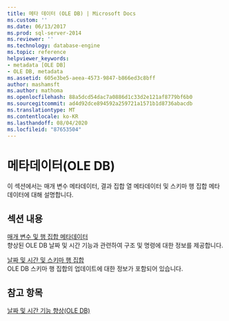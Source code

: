 ```yaml
---
title: 메타 데이터 (OLE DB) | Microsoft Docs
ms.custom: ''
ms.date: 06/13/2017
ms.prod: sql-server-2014
ms.reviewer: ''
ms.technology: database-engine
ms.topic: reference
helpviewer_keywords:
- metadata [OLE DB]
- OLE DB, metadata
ms.assetid: 605e3be5-aeea-4573-9847-b866ed3c8bff
author: mashamsft
ms.author: mathoma
ms.openlocfilehash: 88a5dcd54dac7a0886d1c33d2e121af8779bf6b0
ms.sourcegitcommit: ad4d92dce894592a259721a1571b1d8736abacdb
ms.translationtype: MT
ms.contentlocale: ko-KR
ms.lasthandoff: 08/04/2020
ms.locfileid: "87653504"
---
```

# <a name="metadata-ole-db"></a>메타데이터(OLE DB)
  이 섹션에서는 매개 변수 메타데이터, 결과 집합 열 메타데이터 및 스키마 행 집합 메타데이터에 대해 설명합니다.  
  
## <a name="in-this-section"></a>섹션 내용  
 [매개 변수 및 행 집합 메타데이터](../../relational-databases/native-client-ole-db-date-time/metadata-parameter-and-rowset.md)  
 향상된 OLE DB 날짜 및 시간 기능과 관련하여 구조 및 명령에 대한 정보를 제공합니다.  
  
 [날짜 및 시간 및 스키마 행 집합](../../relational-databases/native-client-ole-db-date-time/metadata-date-and-time-and-schema-rowsets.md)  
 OLE DB 스키마 행 집합의 업데이트에 대한 정보가 포함되어 있습니다.  
  
## <a name="see-also"></a>참고 항목  
 [날짜 및 시간 기능 향상&#40;OLE DB&#41;](../../relational-databases/native-client-ole-db-date-time/date-and-time-improvements-ole-db.md)  
  
  
